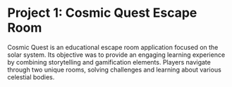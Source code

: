 # Project 1: Cosmic Quest Escape Room

Cosmic Quest is an educational escape room application focused on the solar system. Its objective was to provide an engaging learning experience by combining storytelling and gamification elements. Players navigate through two unique rooms, solving challenges and learning about various celestial bodies.
